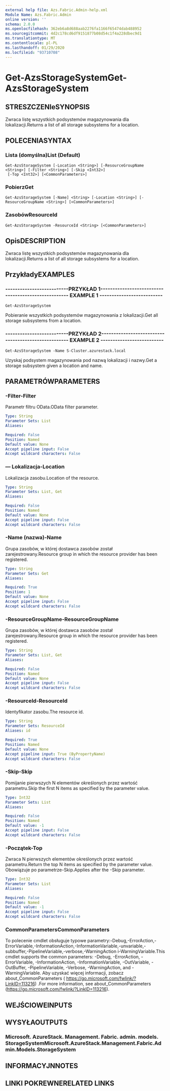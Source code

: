 ```yaml
---
external help file: Azs.Fabric.Admin-help.xml
Module Name: Azs.Fabric.Admin
online version: ''
schema: 2.0.0
ms.openlocfilehash: 362eb6a8d688aab2276fa1166f65474dab488952
ms.sourcegitcommit: 4d2c178cd6df9151877b08d54c1f4a228dbec9d1
ms.translationtype: MT
ms.contentlocale: pl-PL
ms.lasthandoff: 01/29/2020
ms.locfileid: "93710708"
---
```

# <span data-ttu-id="695b9-101">Get-AzsStorageSystem</span><span class="sxs-lookup"><span data-stu-id="695b9-101">Get-AzsStorageSystem</span></span>

## <span data-ttu-id="695b9-102">STRESZCZENIe</span><span class="sxs-lookup"><span data-stu-id="695b9-102">SYNOPSIS</span></span>
<span data-ttu-id="695b9-103">Zwraca listę wszystkich podsystemów magazynowania dla lokalizacji.</span><span class="sxs-lookup"><span data-stu-id="695b9-103">Returns a list of all storage subsystems for a location.</span></span>

## <span data-ttu-id="695b9-104">POLECENIA</span><span class="sxs-lookup"><span data-stu-id="695b9-104">SYNTAX</span></span>

### <span data-ttu-id="695b9-105">Lista (domyślna)</span><span class="sxs-lookup"><span data-stu-id="695b9-105">List (Default)</span></span>
```
Get-AzsStorageSystem [-Location <String>] [-ResourceGroupName <String>] [-Filter <String>] [-Skip <Int32>]
 [-Top <Int32>] [<CommonParameters>]
```

### <span data-ttu-id="695b9-106">Pobierz</span><span class="sxs-lookup"><span data-stu-id="695b9-106">Get</span></span>
```
Get-AzsStorageSystem [-Name] <String> [-Location <String>] [-ResourceGroupName <String>] [<CommonParameters>]
```

### <span data-ttu-id="695b9-107">Zasobów</span><span class="sxs-lookup"><span data-stu-id="695b9-107">ResourceId</span></span>
```
Get-AzsStorageSystem -ResourceId <String> [<CommonParameters>]
```

## <span data-ttu-id="695b9-108">Opis</span><span class="sxs-lookup"><span data-stu-id="695b9-108">DESCRIPTION</span></span>
<span data-ttu-id="695b9-109">Zwraca listę wszystkich podsystemów magazynowania dla lokalizacji.</span><span class="sxs-lookup"><span data-stu-id="695b9-109">Returns a list of all storage subsystems for a location.</span></span>

## <span data-ttu-id="695b9-110">Przykłady</span><span class="sxs-lookup"><span data-stu-id="695b9-110">EXAMPLES</span></span>

### <span data-ttu-id="695b9-111">--------------------------PRZYKŁAD 1--------------------------</span><span class="sxs-lookup"><span data-stu-id="695b9-111">-------------------------- EXAMPLE 1 --------------------------</span></span>
```
Get-AzsStorageSystem
```

<span data-ttu-id="695b9-112">Pobieranie wszystkich podsystemów magazynowania z lokalizacji.</span><span class="sxs-lookup"><span data-stu-id="695b9-112">Get all storage subsystems from a location.</span></span>

### <span data-ttu-id="695b9-113">--------------------------PRZYKŁAD 2--------------------------</span><span class="sxs-lookup"><span data-stu-id="695b9-113">-------------------------- EXAMPLE 2 --------------------------</span></span>
```
Get-AzsStorageSystem -Name S-Cluster.azurestack.local
```

<span data-ttu-id="695b9-114">Uzyskaj podsystem magazynowania pod nazwą lokalizacji i nazwy.</span><span class="sxs-lookup"><span data-stu-id="695b9-114">Get a storage subsystem given a location and name.</span></span>

## <span data-ttu-id="695b9-115">PARAMETRÓW</span><span class="sxs-lookup"><span data-stu-id="695b9-115">PARAMETERS</span></span>

### <span data-ttu-id="695b9-116">-Filter</span><span class="sxs-lookup"><span data-stu-id="695b9-116">-Filter</span></span>
<span data-ttu-id="695b9-117">Parametr filtru OData.</span><span class="sxs-lookup"><span data-stu-id="695b9-117">OData filter parameter.</span></span>

```yaml
Type: String
Parameter Sets: List
Aliases: 

Required: False
Position: Named
Default value: None
Accept pipeline input: False
Accept wildcard characters: False
```

### <span data-ttu-id="695b9-118">— Lokalizacja</span><span class="sxs-lookup"><span data-stu-id="695b9-118">-Location</span></span>
<span data-ttu-id="695b9-119">Lokalizacja zasobu.</span><span class="sxs-lookup"><span data-stu-id="695b9-119">Location of the resource.</span></span>

```yaml
Type: String
Parameter Sets: List, Get
Aliases: 

Required: False
Position: Named
Default value: None
Accept pipeline input: False
Accept wildcard characters: False
```

### <span data-ttu-id="695b9-120">-Name (nazwa)</span><span class="sxs-lookup"><span data-stu-id="695b9-120">-Name</span></span>
<span data-ttu-id="695b9-121">Grupa zasobów, w której dostawca zasobów został zarejestrowany.</span><span class="sxs-lookup"><span data-stu-id="695b9-121">Resource group in which the resource provider has been registered.</span></span>

```yaml
Type: String
Parameter Sets: Get
Aliases: 

Required: True
Position: 1
Default value: None
Accept pipeline input: False
Accept wildcard characters: False
```

### <span data-ttu-id="695b9-122">-ResourceGroupName</span><span class="sxs-lookup"><span data-stu-id="695b9-122">-ResourceGroupName</span></span>
<span data-ttu-id="695b9-123">Grupa zasobów, w której dostawca zasobów został zarejestrowany.</span><span class="sxs-lookup"><span data-stu-id="695b9-123">Resource group in which the resource provider has been registered.</span></span>

```yaml
Type: String
Parameter Sets: List, Get
Aliases: 

Required: False
Position: Named
Default value: None
Accept pipeline input: False
Accept wildcard characters: False
```

### <span data-ttu-id="695b9-124">-ResourceId</span><span class="sxs-lookup"><span data-stu-id="695b9-124">-ResourceId</span></span>
<span data-ttu-id="695b9-125">Identyfikator zasobu.</span><span class="sxs-lookup"><span data-stu-id="695b9-125">The resource id.</span></span>

```yaml
Type: String
Parameter Sets: ResourceId
Aliases: id

Required: True
Position: Named
Default value: None
Accept pipeline input: True (ByPropertyName)
Accept wildcard characters: False
```

### <span data-ttu-id="695b9-126">-Skip</span><span class="sxs-lookup"><span data-stu-id="695b9-126">-Skip</span></span>
<span data-ttu-id="695b9-127">Pomijanie pierwszych N elementów określonych przez wartość parametru.</span><span class="sxs-lookup"><span data-stu-id="695b9-127">Skip the first N items as specified by the parameter value.</span></span>

```yaml
Type: Int32
Parameter Sets: List
Aliases: 

Required: False
Position: Named
Default value: -1
Accept pipeline input: False
Accept wildcard characters: False
```

### <span data-ttu-id="695b9-128">-Początek</span><span class="sxs-lookup"><span data-stu-id="695b9-128">-Top</span></span>
<span data-ttu-id="695b9-129">Zwraca N pierwszych elementów określonych przez wartość parametru.</span><span class="sxs-lookup"><span data-stu-id="695b9-129">Return the top N items as specified by the parameter value.</span></span>
<span data-ttu-id="695b9-130">Obowiązuje po parametrze-Skip.</span><span class="sxs-lookup"><span data-stu-id="695b9-130">Applies after the -Skip parameter.</span></span>

```yaml
Type: Int32
Parameter Sets: List
Aliases: 

Required: False
Position: Named
Default value: -1
Accept pipeline input: False
Accept wildcard characters: False
```

### <span data-ttu-id="695b9-131">CommonParameters</span><span class="sxs-lookup"><span data-stu-id="695b9-131">CommonParameters</span></span>
<span data-ttu-id="695b9-132">To polecenie cmdlet obsługuje typowe parametry:-Debug,-ErrorAction,-ErrorVariable,-InformationAction,-InformationVariable,-unvariable,-subbuffer,-PipelineVariable,-verbose,-WarningAction i-WarningVariable.</span><span class="sxs-lookup"><span data-stu-id="695b9-132">This cmdlet supports the common parameters: -Debug, -ErrorAction, -ErrorVariable, -InformationAction, -InformationVariable, -OutVariable, -OutBuffer, -PipelineVariable, -Verbose, -WarningAction, and -WarningVariable.</span></span> <span data-ttu-id="695b9-133">Aby uzyskać więcej informacji, zobacz about_CommonParameters ( https://go.microsoft.com/fwlink/?LinkID=113216) .</span><span class="sxs-lookup"><span data-stu-id="695b9-133">For more information, see about_CommonParameters (https://go.microsoft.com/fwlink/?LinkID=113216).</span></span>

## <span data-ttu-id="695b9-134">WEJŚCIOWE</span><span class="sxs-lookup"><span data-stu-id="695b9-134">INPUTS</span></span>

## <span data-ttu-id="695b9-135">WYSYŁA</span><span class="sxs-lookup"><span data-stu-id="695b9-135">OUTPUTS</span></span>

### <span data-ttu-id="695b9-136">Microsoft. AzureStack. Management. Fabric. admin. models. StorageSystem</span><span class="sxs-lookup"><span data-stu-id="695b9-136">Microsoft.AzureStack.Management.Fabric.Admin.Models.StorageSystem</span></span>

## <span data-ttu-id="695b9-137">INFORMACYJN</span><span class="sxs-lookup"><span data-stu-id="695b9-137">NOTES</span></span>

## <span data-ttu-id="695b9-138">LINKI POKREWNE</span><span class="sxs-lookup"><span data-stu-id="695b9-138">RELATED LINKS</span></span>

